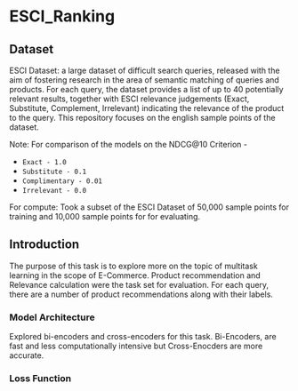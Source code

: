 # ESCI_Ranking

## Dataset
ESCI Dataset: a large dataset of difficult search queries, released with the aim of fostering research in the area of semantic matching of queries and products. For each query, the dataset provides a list of up to 40 potentially relevant results, together with ESCI relevance judgements (Exact, Substitute, Complement, Irrelevant) indicating the relevance of the product to the query. This repository focuses on the english sample points of the dataset.

Note: For comparison of the models on the NDCG@10 Criterion - 
- ```Exact - 1.0```
- ```Substitute - 0.1```
- ```Complimentary - 0.01```
- ```Irrelevant - 0.0```

For compute: Took a subset of the ESCI Dataset of 50,000 sample points for training and 10,000 sample points for for evaluating. 

## Introduction
The purpose of this task is to explore more on the topic of multitask learning in the scope of E-Commerce. Product recommendation and Relevance calculation were the task set for evaluation. 
For each query, there are a number of product recommendations along with their labels. 

### Model Architecture
Explored bi-encoders and cross-encoders for this task. Bi-Encoders, are fast and less computationally intensive but Cross-Enocders are more accurate. 

### Loss Function
